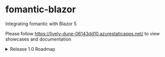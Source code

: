 # fomantic-blazor

Integrating fomantic with Blazor 5 

Please follow https://lively-dune-06143dd10.azurestaticapps.net/ to view showcases and documentation 

<details><summary>Release 1.0 Roadmap</summary>
<!-- issueTable -->

| Title                                                                                                                          |         Status          |                                                           Assignee                                                           | Body                                                                                                          |
| :----------------------------------------------------------------------------------------------------------------------------- | :---------------------: | :--------------------------------------------------------------------------------------------------------------------------: | :------------------------------------------------------------------------------------------------------------ |
| <a href="https://github.com/ahmed007boss/fomantic-blazor/issues/36">Animator Components Extension</a>                          | :eight_spoked_asterisk: |                                                                                                                              | - [ ] Implement Extension <br />- [ ] Add Extension to documentation                                          |
| <a href="https://github.com/ahmed007boss/fomantic-blazor/issues/35">Viewport Visibility Components Extension</a>               | :eight_spoked_asterisk: |                                                                                                                              | - [ ] Implement Extension <br />- [ ] Add Extension to documentation                                          |
| <a href="https://github.com/ahmed007boss/fomantic-blazor/issues/34">Toast Service</a>                                          | :eight_spoked_asterisk: |                                                                                                                              | - [ ] Implement Service<br />- [ ] Add Service to documentation                                               |
| <a href="https://github.com/ahmed007boss/fomantic-blazor/issues/33">Modal Component</a>                                        | :eight_spoked_asterisk: |                                                                                                                              | - [ ] Implement Component Base Class<br />- [ ] Implement Component<br />- [ ] Add Component to documentation |
| <a href="https://github.com/ahmed007boss/fomantic-blazor/issues/32">Location Picker Component</a>                              | :eight_spoked_asterisk: |                                                                                                                              | - [ ] Implement Component Base Class<br />- [ ] Implement Component<br />- [ ] Add Component to documentation |
| <a href="https://github.com/ahmed007boss/fomantic-blazor/issues/31">Phone Number Input Component</a>                           | :eight_spoked_asterisk: |                                                                                                                              | - [ ] Implement Component Base Class<br />- [ ] Implement Component<br />- [ ] Add Component to documentation |
| <a href="https://github.com/ahmed007boss/fomantic-blazor/issues/30">Slider Input Component</a>                                 | :eight_spoked_asterisk: |                                                                                                                              | - [ ] Implement Component Base Class<br />- [ ] Implement Component<br />- [ ] Add Component to documentation |
| <a href="https://github.com/ahmed007boss/fomantic-blazor/issues/29">Avatar Picker Input Component</a>                          | :eight_spoked_asterisk: |                                                                                                                              | - [ ] Implement Component Base Class<br />- [ ] Implement Component<br />- [ ] Add Component to documentation |
| <a href="https://github.com/ahmed007boss/fomantic-blazor/issues/28">Multi Files Input Component</a>                            | :eight_spoked_asterisk: |                                                                                                                              | - [ ] Implement Component Base Class<br />- [ ] Implement Component<br />- [ ] Add Component to documentation |
| <a href="https://github.com/ahmed007boss/fomantic-blazor/issues/27">Single File Input Component</a>                            | :eight_spoked_asterisk: |                                                                                                                              | - [ ] Implement Component Base Class<br />- [ ] Implement Component<br />- [ ] Add Component to documentation |
| <a href="https://github.com/ahmed007boss/fomantic-blazor/issues/26">Address  Input Component</a>                               | :eight_spoked_asterisk: |                                                                                                                              | - [ ] Implement Component Base Class<br />- [ ] Implement Component<br />- [ ] Add Component to documentation |
| <a href="https://github.com/ahmed007boss/fomantic-blazor/issues/25">Email Input Component</a>                                  | :eight_spoked_asterisk: |                                                                                                                              | - [ ] Implement Component Base Class<br />- [ ] Implement Component<br />- [ ] Add Component to documentation |
| <a href="https://github.com/ahmed007boss/fomantic-blazor/issues/24">Modal  (Single/Multi) Selector/Picker  Input Component</a> | :eight_spoked_asterisk: |                                                                                                                              | - [ ] Implement Component Base Class<br />- [ ] Implement Component<br />- [ ] Add Component to documentation |
| <a href="https://github.com/ahmed007boss/fomantic-blazor/issues/23">Multi Select Dropdown Input Component</a>                  | :eight_spoked_asterisk: |                                                                                                                              | - [ ] Implement Component Base Class<br />- [ ] Implement Component<br />- [ ] Add Component to documentation |
| <a href="https://github.com/ahmed007boss/fomantic-blazor/issues/22">Single Select Dropdown Input Component</a>                 | :eight_spoked_asterisk: |                                                                                                                              | - [ ] Implement Component Base Class<br />- [ ] Implement Component<br />- [ ] Add Component to documentation |
| <a href="https://github.com/ahmed007boss/fomantic-blazor/issues/21">Options Input (Radio) Component</a>                        | :eight_spoked_asterisk: |                                                                                                                              | - [ ] Implement Component Base Class<br />- [ ] Implement Component<br />- [ ] Add Component to documentation |
| <a href="https://github.com/ahmed007boss/fomantic-blazor/issues/20">Checkbox Input Component</a>                               | :eight_spoked_asterisk: |                                                                                                                              | - [ ] Implement Component Base Class<br />- [ ] Implement Component<br />- [ ] Add Component to documentation |
| <a href="https://github.com/ahmed007boss/fomantic-blazor/issues/19">URL Input Component</a>                                    | :eight_spoked_asterisk: |                                                                                                                              | - [ ] Implement Component Base Class<br />- [ ] Implement Component<br />- [ ] Add Component to documentation |
| <a href="https://github.com/ahmed007boss/fomantic-blazor/issues/18">Date Range Input Component</a>                             | :eight_spoked_asterisk: |                                                                                                                              | - [ ] Implement Component Base Class<br />- [ ] Implement Component<br />- [ ] Add Component to documentation |
| <a href="https://github.com/ahmed007boss/fomantic-blazor/issues/17">Date/time/Datetime Input Component</a>                     | :eight_spoked_asterisk: |                                                                                                                              | - [ ] Implement Component Base Class<br />- [ ] Implement Component<br />- [ ] Add Component to documentation |
| <a href="https://github.com/ahmed007boss/fomantic-blazor/issues/16">Multiline Text Input Component</a>                         | :eight_spoked_asterisk: |                                                                                                                              | - [ ] Implement Component Base Class<br />- [ ] Implement Component<br />- [ ] Add Component to documentation |
| <a href="https://github.com/ahmed007boss/fomantic-blazor/issues/15">Money Input Component</a>                                  | :eight_spoked_asterisk: |                                                                                                                              | - [ ] Implement Component Base Class<br />- [ ] Implement Component<br />- [ ] Add Component to documentation |
| <a href="https://github.com/ahmed007boss/fomantic-blazor/issues/14">Numerical Input Component</a>                              | :eight_spoked_asterisk: |                                                                                                                              | - [ ] Implement Component Base Class<br />- [ ] Implement Component<br />- [ ] Add Component to documentation |
| <a href="https://github.com/ahmed007boss/fomantic-blazor/issues/13">One line Text Input Component</a>                          | :eight_spoked_asterisk: |                                                                                                                              | - [ ] Implement Component Base Class<br />- [ ] Implement Component<br />- [ ] Add Component to documentation |
| <a href="https://github.com/ahmed007boss/fomantic-blazor/issues/12">Grid System Components</a>                                 | :eight_spoked_asterisk: |                                                                                                                              | - [ ] Implement Components<br />- [ ] Add Components to documentation                                         |
| <a href="https://github.com/ahmed007boss/fomantic-blazor/issues/11">Segment Component</a>                                      | :eight_spoked_asterisk: | <a href="https://github.com/ahmed007boss"><img src="https://avatars1.githubusercontent.com/u/20624652?v=4" width="20" /></a> | - [ ] Implement Component Base Class<br />- [ ] Implement Component<br />- [ ] Add Component to documentation |
| <a href="https://github.com/ahmed007boss/fomantic-blazor/issues/10">SegmentGroup Component</a>                                 | :eight_spoked_asterisk: | <a href="https://github.com/ahmed007boss"><img src="https://avatars1.githubusercontent.com/u/20624652?v=4" width="20" /></a> | - [ ] Implement Component Base Class<br />- [ ] Implement Component<br />- [ ] Add Component to documentation |
| <a href="https://github.com/ahmed007boss/fomantic-blazor/issues/9">Icon Component</a>                                          | :eight_spoked_asterisk: | <a href="https://github.com/ahmed007boss"><img src="https://avatars1.githubusercontent.com/u/20624652?v=4" width="20" /></a> | - [ ] Implement Component Base Class<br />- [ ] Implement Component<br />- [ ] Add Component to documentation |
| <a href="https://github.com/ahmed007boss/fomantic-blazor/issues/8">Header Component</a>                                        | :eight_spoked_asterisk: | <a href="https://github.com/ahmed007boss"><img src="https://avatars1.githubusercontent.com/u/20624652?v=4" width="20" /></a> | - [ ] Implement Component Base Class<br />- [ ] Implement Component<br />- [ ] Add Component to documentation |
| <a href="https://github.com/ahmed007boss/fomantic-blazor/issues/7">Button Component</a>                                        | :eight_spoked_asterisk: | <a href="https://github.com/ahmed007boss"><img src="https://avatars1.githubusercontent.com/u/20624652?v=4" width="20" /></a> | - [ ] Implement Component Base Class<br />- [ ] Implement Component<br />- [ ] Add Component to documentation |

<!-- issueTable -->

</details>
